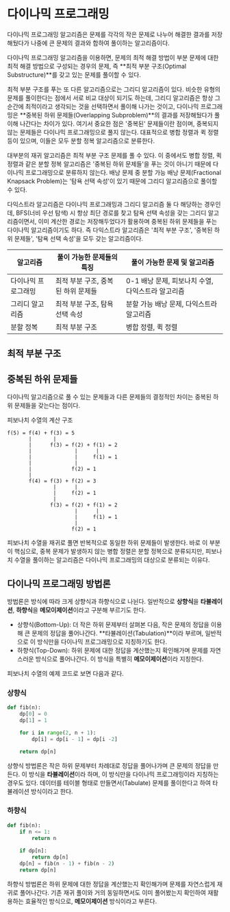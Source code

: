 # 다이나믹 프로그래밍
다이나믹 프로그래밍 알고리즘은 문제를 각각의 작은 문제로 나누어 해결한 결과를 저장해뒀다가 나중에 큰 문제의 결과와 합하여 풀이하는 알고리즘이다.

다이나믹 프로그래밍 알고리즘을 이용하면, 문제의 최적 해결 방법이 부분 문제에 대한 최적 해결 방법으로 구성되는 경우의 문제, 즉 **최적 부분 구조(Optimal Substructure)**를 갖고 있는 문제를 풀이할 수 있다.

최적 부분 구조를 푸는 또 다른 알고리즘으로는 그리디 알고리즘이 있다. 비슷한 유형의 문제를 풀이한다는 점에서 서로 비교 대상이 되기도 하는데, 그리디 알고리즘은 항상 그 순간에 최적이라고 생각되는 것을 선택하면서 풀이해 나가는 것이고, 다이나믹 프로그래밍은 **중복된 하위 문제들(Overlapping Subproblem)**의 결과를 저장해뒀다가 풀이해 나간다는 차이가 있다. 여기서 중요한 점은 '중복된' 문제들이란 점이며, 중복되지 않는 문제들은 다이나믹 프로그래밍으로 풀지 않는다. 대표적으로 병합 정렬과 퀵 정렬 등이 있으며, 이들은 모두 분할 정복 알고리즘으로 분류한다.

대부분의 재귀 알고리즘은 최적 부분 구조 문제를 풀 수 있다. 이 중에서도 병합 정렬, 퀵 정렬과 같은 분할 정복 알고리즘은 '중복된 하위 문제들'을 푸는 것이 아니기 때문에 다이나믹 프로그래밍으로 분류하지 않는다. 배낭 문제 중 분할 가능 배낭 문제(Fractional Knapsack Problem)는 '탐욕 선택 속성'이 있기 때문에 그리디 알고리즘으로 풀이할 수 있다.

다익스트라 알고리즘은 다이나믹 프로그래밍과 그리디 알고리즘 둘 다 해당하는 경우인데, BFS(너비 우선 탐색) 시 항상 최단 경로를 찾고 탐욕 선택 속성을 갖는 그리디 알고리즘이면서, 이미 계산한 경로는 저장해두었다가 활용하며 중복된 하위 문제들을 푸는 다이나믹 알고리즘이기도 하다. 즉 다익스트라 알고리즘은 '최적 부분 구조', '중복된 하위 문제들', '탐욕 선택 속성'을 모두 갖는 알고리즘이다.

|알고리즘|풀이 가능한 문제들의 특징|풀이 가능한 문제 및 알고리즘|
|-|-|-|
|다이나믹 프로그래밍|최적 부분 구조, 중복된 하위 문제들|0-1 배낭 문제, 피보나치 수열, 다익스트라 알고리즘|
|그리디 알고리즘|최적 부분 구조, 탐욕 선택 속성|분할 가능 배낭 문제, 다익스트라 알고리즘|
|분할 정복|최적 부분 구조|병합 정렬, 퀵 정렬|

## 최적 부분 구조

## 중복된 하위 문제들
다이나믹 알고리즘으로 풀 수 있는 문제들과 다른 문제들의 결정적인 차이는 중복된 하위 문제들을 갖는다는 점이다.

피보나치 수열의 계산 구조
```
f(5) = f(4) + f(3) = 5
       |       |
       |      f(3) = f(2) + f(1) = 2
       |              |      |
       |              |     f(1) = 1
       |              |
       |             f(2) = 1
       |
       f(4) = f(3) + f(2) = 3
               |      |
               |     f(2) = 1
               |
              f(3) = f(2) + f(1) = 2
                      |      |
                      |     f(1) = 1
                      |
                     f(2) = 1
```
피보나치 수열을 재귀로 풀면 반복적으로 동일한 하위 문제들이 발생한다. 바로 이 부분이 핵심으로, 중복 문제가 발생하지 않는 병합 정렬은 분할 정복으로 분류되지만, 피보나치 수열을 풀이하는 알고리즘은 다이나믹 프로그래밍의 대상으로 분류되는 이유다.

## 다이나믹 프로그래밍 방법론
방법론은 방식에 따라 크게 상향식과 하향식으로 나뉜다. 일반적으로 **상향식**을 **타뷸레이션**, **하향식**을 **메모이제이션**이라고 구분해 부르기도 한다.

- 상향식(Bottom-Up): 더 작은 하위 문제부터 살펴본 다음, 작은 문제의 정답을 이용해 큰 문제의 정답을 풀어나간다. **타뷸레이션(Tabulation)**이라 부르며, 일반적으로 이 방식만을 다이나믹 프로그래밍으로 지칭하기도 한다.
- 하향식(Top-Down): 하위 문제에 대한 정답을 계산했는지 확인해가며 문제를 자연스러운 방식으로 풀어나간다. 이 방식을 특별히 **메모이제이션**이라 지칭한다.

피보나치 수열의 예제 코드로 보면 다음과 같다.

### 상향식
```python
def fib(n):
    dp[0] = 0
    dp[1] = 1

    for i in range(2, n + 1):
        dp[i] = dp[i - 1] = dp[i -2]

    return dp[n]
```
상향식 방법론은 작은 하위 문제부터 차례대로 정답을 풀어나가며 큰 문제의 정답을 만든다. 이 방식을 **타뷸레이션**이라 하며, 이 방식만을 다이나믹 프로그래밍이라 지칭하는 경우도 있다. 데이터를 테이블 형태로 만들면서(Tabulate) 문제를 풀이한다고 하여 타뷸레이션 방식이라고 한다.

### 하향식
```python
def fib(n):
    if n <= 1:
        return n
    
    if dp[n]:
        return dp[n]
    dp[n] = fib(n - 1) + fib(n - 2)
    return dp[n]
```
하향식 방법론은 하위 문제에 대한 정답을 계산했는지 확인해가며 문제를 자연스럽게 재귀로 풀어나간다. 기존 재귀 풀이와 거의 동일하면서도 이미 풀어봤는지 확인하여 재활용하는 효율적인 방식으로, **메모이제이션** 방식이라고 부른다.
